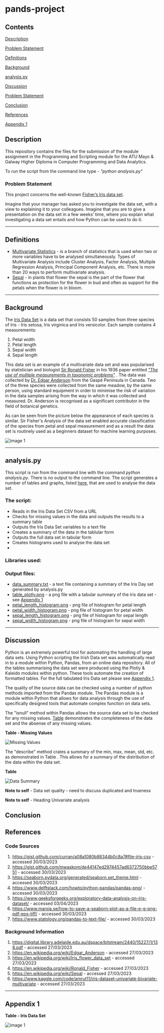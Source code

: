 # pands-project

## Contents
[Description](#Description)

[Problem Statement](#Problem-Statement)

[Definitions](#Definitions)

[Background](#Background)

[analysis.py](analysis.py)

[Discussion](#Discussion)

[Problem Statement](#problem-statement)

[Conclusion](#Conclusion)

[References](#References)

[Appendix 1](#Appendix-1)

## Description

This repository contains the files for the submission of the module assignment in the Programming and Scripting module
for the ATU Mayo & Galway Higher Diploma in Computer Programming and Data Analytics.

To run the script from the command line type - *"python analysis.py"*

### Problem Statement
This project concerns the well-known [Fisher’s Iris data set](#Background).

Imagine that your manager has asked you to investigate the data set, with a
view to explaining it to your colleagues. Imagine that you are to give a presentation on the
data set in a few weeks’ time, where you explain what investigating a data set entails and how
Python can be used to do it. 

---
## Definitions

+ [Multivariate Statistics](https://en.wikipedia.org/wiki/Iris_flower_data_set) - is a branch of statistics that is 
used when two or more variables have to be analysed simultaneously. Types of Multivariate Analysis include 
Cluster Analysis, Factor Analysis, Multiple Regression Analysis, Principal Component Analysis, etc. There is more than
20 ways to perform multivariate analysis.
+ [Sepal](https://en.wikipedia.org/wiki/Sepal) - in plants that flower the sepal is the part of the flower that 
functions as protection for the flower in bud and often as support for the petals when the flower is in bloom.
---
## Background

The [Iris Data Set](https://en.wikipedia.org/wiki/Iris_flower_data_set) is a data set that consists 50 samples from 
three species of Iris - Iris setosa, Iris virginica and Iris versicolor. Each sample contains 4 measurements:
1. Petal width
2. Petal length
3. Sepal width
4. Sepal length

This data set is an example of a multivariate data set and was popularised by statistician and biologist [Sir Ronald
Fisher](https://en.wikipedia.org/wiki/Ronald_Fisher) in his 1936 paper entitled 
[*"The use of multiple measurements in taxonomic problems"*](https://digital.library.adelaide.edu.au/dspace/bitstream/2440/15227/1/138.pdf)
. The data was collected by [Dr. Edgar Anderson](https://en.wikipedia.org/wiki/Edgar_Anderson) from the Gaspé Peninsula
in Canada. Two of the three species were collected from the same meadow, by the same person, using standard equipment 
in order to minimise the risk of variation in the data samples arising from the way in which it was collected and 
measured. Dr. Anderson is recognised as a significant contributor in the field of botanical genetics.

As can be seen from the picture below the appearance of each species is similar. Sir Fisher's Analysis of the data set
enabled accurate classification of the species from petal and sepal measurement and as a result the data set is 
routinely used as a beginners dataset for machine learning purposes.

![image 1](images/illustrations/Iris_Image.png "Iris Species")

---


## analysis.py

This script is run from the command line with the command *python analysis.py*. There is no output to the command line.
 The script generates a number of tables and graphs, listed [here](#output-files), that are used to analyse the data 
set. 

### The script:
+ Reads in the Iris Data Set CSV from a URL
+ Checks for missing values in the data and outputs the results to a summary table
+ Outputs the Iris Data Set variables to a text file
+ Creates a summary of the data in the tablular form
+ Outputs the full data set in tabular form
+ Creates histograms used to analyse the data set
+ 

### Libraries used:

### Output files:
+ [data_summary.txt](images/tables/data_summary.png "Data Summary") - a text file containing a summary of the Iris Day set generated by analysis.py
+ [table_plotly.png](images/tables/iris_data_set_full.png "Full Iris Data Set") - a png file with a tabular summary of the iris data set - 
see [Appendix 1](#appendix-1)
+ [petal_length_histogram.png](images/plots/histograms/petal_length_histogram.png "Petal Length Histogram") - 
png file of histogram for petal length
+ [petal_width_histogram.png](images/plots/histograms/petal_width_histogram.png "Petal Width Histogram") - png file of
histogram for petal width
+ [sepal_length_histogram.png](images/plots/histograms/sepal_length_histogram.png "Sepal Length Histogram") - png 
file of histogram for sepal length
+ [sepal_width_histogram.png](images/plots/histograms/sepal_width_histogram.png "Sepal Width Histogram") - png file of
histogram for sepal width
---
## Discussion
Python is an extremely powerful tool for automating the handling of large data sets. Using Python scripting the Irish 
Data set was automatically read in to a module within Python, Pandas, from an online data repository. All of the tables 
summarising the data set were produced using the Plotly & Kaleido modules within python. These tools automate the 
creation of formatted tables. For the full tabulated Iris Data set please see [Appendix 1](#appendix-1).

The quality of the source data can be checked using a number of python methods imported from the Pandas module. The 
Pandas module is a module within Python that allows for data analysis through the use of specifically designed tools 
that automate complex function on data sets.

The "isnull" method within Pandas allows the source data set to be checked for any missing values. [Table](images/tables/missing_values.png) demonstrates the completeness 
of the data set and the absense of any missing values.

**Table - Missing Values**

![Missing Values](images/tables/missing_values.png "Irish Data Set Missing Values Count")


The "describe" method crates a summary of the min, max, mean, std, etc. as demonstrated in Table . This allows for a 
summary of the distribution of the data within the data set.  

**Table** 

![Data Summary](images/tables/data_summary.png "Iris Data Set Summary")



**Note to self** - Data set quality - need to discuss duplicated and trueness

**Note to self** - Heading Univariate analysis

## Conclusion

## References

### Code Sources

1. https://gist.github.com/curran/a08a1080b88344b0c8a7#file-iris-csv - accessed 30/03/2023
2. https://gist.github.com/mwaskom/de44147ed2974457ad6372750bbe5751 - accessed 30/03/2023
3. https://seaborn.pydata.org/generated/seaborn.set_theme.html - accessed 30/03/2023
4. https://www.delftstack.com/howto/python-pandas/pandas-png/ - accessed 30/03/2023
5. https://www.geeksforgeeks.org/exploratory-data-analysis-on-iris-dataset/ - accessed 03/04/2023
6. https://www.marsja.se/how-to-save-a-seaborn-plot-as-a-file-e-g-png-pdf-eps-tiff/ - accessed 30/03/2023
7. https://www.statology.org/pandas-to-text-file/ - accessed 30/03/2023

### Background Information
1. https://digital.library.adelaide.edu.au/dspace/bitstream/2440/15227/1/138.pdf - accessed 27/03/2023
2. https://en.wikipedia.org/wiki/Edgar_Anderson - accessed 27/03/2023
3. https://en.wikipedia.org/wiki/Iris_flower_data_set - accessed 27/03/2023
4. https://en.wikipedia.org/wiki/Ronald_Fisher - accessed 27/03/2023
5. https://en.wikipedia.org/wiki/Sepal - accessed 27/03/2023
6. https://www.kaggle.com/code/amrut11/iris-dataset-univariate-bivariate-multivariate - accessed 27/03/2023
---

## Appendix 1

**Table  - Iris Data Set** 

![image 1](images/tables/iris_data_set_full.png "Summary of Source Data")